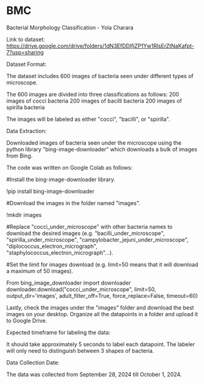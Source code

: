 # BMC
Bacterial Morphology Classification - Yola Charara

Link to dataset: https://drive.google.com/drive/folders/1dN3EfDDlfjZP1Yw1RlsErZtNaKafpt-7?usp=sharing 

Dataset Format:

The dataset includes 600 images of bacteria seen under different types of microscope. 

The 600 images are divided into three classifications as follows:
200 images of cocci bacteria
200 images of bacilli bacteria
200 images of spirilla bacteria

The images will be labeled as either "cocci", "bacilli", or "spirilla".

Data Extraction:

Downloaded images of bacteria seen under the microscope using the python library "bing-image-downloader" which downloads a bulk of images from Bing. 

The code was written on Google Colab as follows:

#Install the bing-image-downloader library.

!pip install bing-image-downloader 

#Download the images in the folder named "images".

!mkdir images 

#Replace "cocci_under_microscope" with other bacteria names to download the desired images (e.g. "bacilli_under_microscope", "spirilla_under_microscope", "campylobacter_jejuni_under_microscope", "diplococcus_electron_micrograph", "staphylococcus_electron_micrograph"...).

#Set the limit for images download (e.g. limit=50 means that it will download a maximum of 50 images).

From bing_image_downloader import downloader
downloader.download("cocci_under_microscope", limit=50, output_dir='images', adult_filter_off=True, force_replace=False, timeout=60) 

Lastly, check the images under the "images" folder and download the best images on your desktop. Organize all the datapoints in a folder and upload it to Google Drive.

Expected timeframe for labeling the data:

It should take approximately 5 seconds to label each datapoint. 
The labeler will only need to distinguish between 3 shapes of bacteria.

Data Collection Date:

The data was collected from September 28, 2024 till October 1, 2024.
